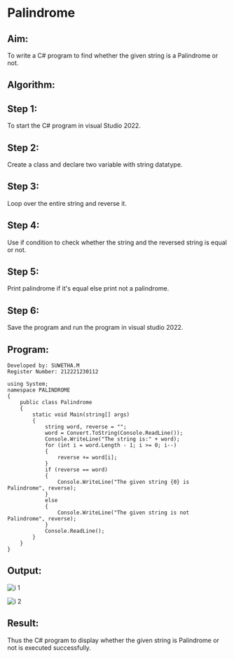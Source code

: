 # Palindrome


## Aim:
To write a C# program to find whether the given string is a Palindrome or not.
## Algorithm:
## Step 1: 
To start the C# program in visual Studio 2022.

## Step 2: 
Create a class and declare two variable with string datatype.

## Step 3: 
Loop over the entire string and reverse it.

## Step 4: 
Use if condition to check whether the string and the reversed string is equal or not.

## Step 5: 
Print palindrome if it's equal else print not a palindrome.

## Step 6: 
Save the program and run the program in visual studio 2022.

## Program:
```
Developed by: SUWETHA.M
Register Number: 212221230112
```
```
using System;
namespace PALINDROME
{
    public class Palindrome
    {
        static void Main(string[] args)
        {
            string word, reverse = "";
            word = Convert.ToString(Console.ReadLine());
            Console.WriteLine("The string is:" + word);
            for (int i = word.Length - 1; i >= 0; i--)
            {
                reverse += word[i];
            }
            if (reverse == word)
            {
                Console.WriteLine("The given string {0} is Palindrome", reverse);
            }
            else
            {
                Console.WriteLine("The given string is not Palindrome", reverse);
            }
            Console.ReadLine();
        }
    }
} 
```

## Output:
![i 1](https://user-images.githubusercontent.com/94165336/226684737-5b363927-761b-4748-91c6-a80c98b14716.png)

![i 2](https://user-images.githubusercontent.com/94165336/226684782-05f0277f-ceb1-4461-9e83-e33027e47b59.png)


## Result:
Thus the C# program to display whether the given string is Palindrome or not is executed successfully.
